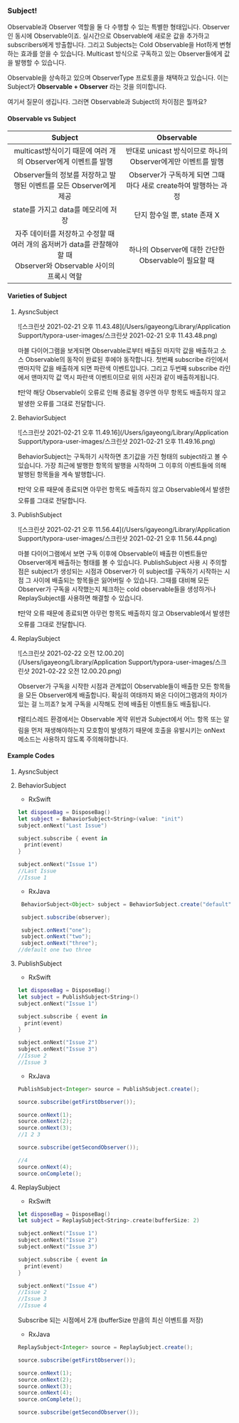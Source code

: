 ### Subject!

Observable과 Observer 역할을 둘 다 수행할 수 있는 특별한 형태입니다. Observer인 동시에 Observable이죠. 실시간으로 Observable에 새로운 값을 추가하고 subscribers에게 방출합니다. 그리고 Subjects는 Cold Observable을 Hot하게 변형하는 효과를 얻을 수 있습니다. Multicast 방식으로 구독하고 있는 Observer들에게 값을 발행할 수 있습니다.

Observable을 상속하고 있으며 ObserverType 프로토콜을 채택하고 있습니다. 이는 Subject가 **Observable + Observer** 라는 것을 의미합니다.

여기서 질문이 생깁니다. 그러면 Observable과 Subject의 차이점은 뭘까요?



#### Observable vs Subject

|                           Subject                            |                          Observable                          |
| :----------------------------------------------------------: | :----------------------------------------------------------: |
| multicast방식이기 때문에 여러 개의 Observer에게 이벤트를 발행 | 반대로 unicast 방식이므로 하나의 Observer에게만 이벤트를 발행 |
| Observer들의 정보를 저장하고 발행된 이벤트를 모든 Observer에게 제공 | Observer가 구독하게 되면 그때마다 새로 create하여 발행하는 과정 |
|             state를 가지고 data를 메모리에 저장              |                 단지 함수일 뿐, state 존재 X                 |
| 자주 데이터를 저장하고 수정할 때<br />여러 개의 옵저버가 data를 관찰해야할 때<br /> Observer와 Observable 사이의 프록시 역할 |     하나의 Observer에 대한 간단한 Observable이 필요할 때     |



#### Varieties of Subject

1. AysncSubject

   ![스크린샷 2021-02-21 오후 11.43.48](/Users/igayeong/Library/Application Support/typora-user-images/스크린샷 2021-02-21 오후 11.43.48.png)

   마블 다이어그램을 보게되면 Observable로부터 배출된 마지막 값을 배출하고 소스 Observable의 동작이 완료된 후에야 동작합니다. 첫번째 subscribe 라인에서 맨마지막 값을 배출하게 되면 파란색 이벤트입니다. 그리고 두번째 subscribe 라인에서 맨마지막 값 역시 파란색 이벤트이므로 위의 사진과 같이 배출하게됩니다. 

   ❗️만약 해당 Observable이 오류로 인해 종료될 경우엔 아무 항목도 배출하지 않고 발생한 오류를 그대로 전달합니다.

2. BehaviorSubject

   ![스크린샷 2021-02-21 오후 11.49.16](/Users/igayeong/Library/Application Support/typora-user-images/스크린샷 2021-02-21 오후 11.49.16.png)

   BehaviorSubject는 구독하기 시작하면 초기값을 가진 형태의 subject라고 볼 수 있습니다. 가장 최근에 발행한 항목의 발행을 시작하며 그 이후의 이벤트들에 의해 발행된 항목들을 계속 발행합니다. 

   ❗️만약 오류 때문에 종료되면 아무런 항목도 배출하지 않고 Observable에서 발생한 오류를 그대로 전달합니다.

3. PublishSubject

   ![스크린샷 2021-02-21 오후 11.56.44](/Users/igayeong/Library/Application Support/typora-user-images/스크린샷 2021-02-21 오후 11.56.44.png)

   마블 다이어그램에서 보면 구독 이후에 Observable이 배출한 이벤트들만 Observer에게 배출하는 형태를 볼 수 있습니다. PublishSubject 사용 시 주의할 점은 subject가 생성되는 시점과 Observer가 이 subject를 구독하기 시작하는 시점 그 사이에 배출되는 항목들은 잃어버릴 수 있습니다. 그때를 대비해 모든 Observer가 구독을 시작했는지 체크하는 cold observable들을 생성하거나 ReplaySubject를 사용하면 해결할 수 있습니다.

   ❗️만약 오류 때문에 종료되면 아무런 항목도 배출하지 않고 Observable에서 발생한 오류를 그대로 전달합니다.

4. ReplaySubject

   ![스크린샷 2021-02-22 오전 12.00.20](/Users/igayeong/Library/Application Support/typora-user-images/스크린샷 2021-02-22 오전 12.00.20.png)

   Observer가 구독을 시작한 시점과 관계없이 Observable들이 배출한 모든 항목들을 모든 Observer에게 배출합니다. 확실히 여태까지 봐온 다이어그램과의 차이가 있는 걸 느끼죠? 늦게 구독을 시작해도 전에 배출된 이벤트들도 배출됩니다. 

   ❗️멀티스레드 환경에서는 Observable 계약 위반과 Subject에서 어느 항목 또는 알림을 먼저 재생해야하는지 모호함이 발생하기 때문에 호출을 유발시키는 onNext 메소드는 사용하지 않도록 주의해햐합니다.



#### Example Codes

1. AysncSubject

2. BehaviorSubject

   - RxSwift

   ```swift
   let disposeBag = DisposeBag()
   let subject = BahaviorSubject<String>(value: "init")
   subject.onNext("Last Issue")
   
   subject.subscribe { event in
     print(event)  
   }
   
   subject.onNext("Issue 1")
   //Last Issue
   //Issue 1
   ```

   - RxJava

   ```java
    BehaviorSubject<Object> subject = BehaviorSubject.create("default");
   
    subject.subscribe(observer);
   
    subject.onNext("one");
    subject.onNext("two");
    subject.onNext("three");
   //default one two three
   ```

3. PublishSubject

   - RxSwift

   ```swift
   let disposeBag = DisposeBag()
   let subject = PublishSubject<String>()
   subject.onNext("Issue 1")
   
   subject.subscribe { event in
     print(event)  
   }
   
   subject.onNext("Issue 2")
   subject.onNext("Issue 3")
   //Issue 2
   //Issue 3
   ```

   - RxJava

   ```java
   PublishSubject<Integer> source = PublishSubject.create();
   
   source.subscribe(getFirstObserver()); 
   
   source.onNext(1);
   source.onNext(2);
   source.onNext(3);
   //1 2 3
   
   source.subscribe(getSecondObserver());
   
   //4
   source.onNext(4);
   source.onComplete();
   ```

4. ReplaySubject

   - RxSwift

   ```swift
   let disposeBag = DisposeBag()
   let subject = ReplaySubject<String>.create(bufferSize: 2)
   
   subject.onNext("Issue 1")
   subject.onNext("Issue 2")
   subject.onNext("Issue 3")
   
   subject.subscribe { event in
     print(event)  
   }
   
   subject.onNext("Issue 4")
   //Issue 2
   //Issue 3
   //Issue 4
   ```

   Subscribe 되는 시점에서 2개 (bufferSize 만큼의 최신 이벤트를 저장)

   - RxJava

   ```java
   ReplaySubject<Integer> source = ReplaySubject.create();
   
   source.subscribe(getFirstObserver());
   
   source.onNext(1);
   source.onNext(2);
   source.onNext(3);
   source.onNext(4);
   source.onComplete();
   
   source.subscribe(getSecondObserver());
   ```

   

